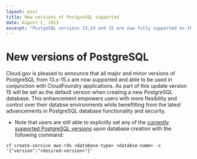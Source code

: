```yaml
---
layout: post
title: New versions of PostgreSQL supported
date: August 1, 2023
excerpt: "PostgeSQL versions 13,14 and 15 are now fully supported on the platform"
---
```


# New versions of PostgreSQL

Cloud.gov is pleased to announce that all major and minor versions of PostgreSQL from 13.x-15.x are now supported and able to be used in conjunction with CloudFoundry applications. As part of this update version 15 will be set as the default version when creating a new PostgreSQL database. This enhancement empowers users with more flexibility and control over their databse environments while benefitting from the latest advancements in PostgreSQL database functionality and security. 

- Note that users are still able to explicitly set any of the [currently supported PostgreSQL versions](https://cloud.gov/docs/services/relational-database/#create-an-instance) upon database creation with the following command: 

```cf create-service aws-rds <database-type> <databse-name> -c '{"version":"<desired-version>"}'```
